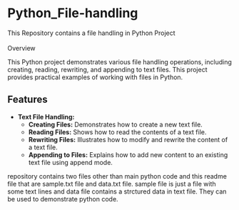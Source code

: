 # Python_File-handling
This Repository contains a file handling in Python Project
<br><br>
Overview

This Python project demonstrates various file handling operations, including creating, reading, rewriting, and appending to text files. This project provides practical examples of working with files in Python.

## Features

- **Text File Handling:**
  - **Creating Files:** Demonstrates how to create a new text file.
  - **Reading Files:** Shows how to read the contents of a text file.
  - **Rewriting Files:** Illustrates how to modify and rewrite the content of a text file.
  - **Appending to Files:** Explains how to add new content to an existing text file using append mode.

repository contains two files other than main python code and this readme file that are sample.txt file and data.txt file. sample file is just a file with some text lines and data file contains a strctured data in text file. They can be used to demonstrate python code.